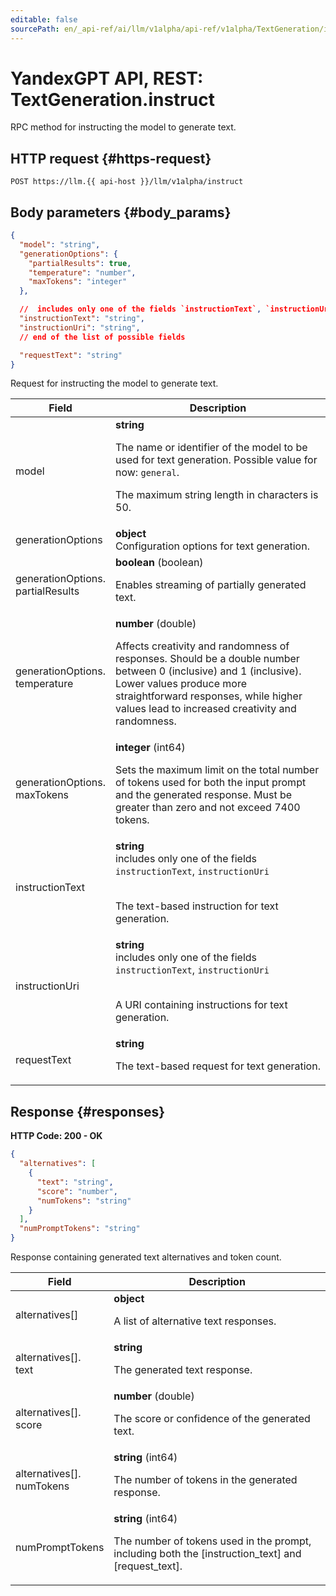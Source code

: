 ```yaml
---
editable: false
sourcePath: en/_api-ref/ai/llm/v1alpha/api-ref/v1alpha/TextGeneration/instruct.md
---
```


# YandexGPT API, REST: TextGeneration.instruct
RPC method for instructing the model to generate text.
 

 
## HTTP request {#https-request}
```
POST https://llm.{{ api-host }}/llm/v1alpha/instruct
```
 
## Body parameters {#body_params}
 
```json 
{
  "model": "string",
  "generationOptions": {
    "partialResults": true,
    "temperature": "number",
    "maxTokens": "integer"
  },

  //  includes only one of the fields `instructionText`, `instructionUri`
  "instructionText": "string",
  "instructionUri": "string",
  // end of the list of possible fields

  "requestText": "string"
}
```
Request for instructing the model to generate text.
 
Field | Description
--- | ---
model | **string**<br><p>The name or identifier of the model to be used for text generation. Possible value for now: ``general``.</p> <p>The maximum string length in characters is 50.</p> 
generationOptions | **object**<br>Configuration options for text generation.
generationOptions.<br>partialResults | **boolean** (boolean)<br><p>Enables streaming of partially generated text.</p> 
generationOptions.<br>temperature | **number** (double)<br><p>Affects creativity and randomness of responses. Should be a double number between 0 (inclusive) and 1 (inclusive). Lower values produce more straightforward responses, while higher values lead to increased creativity and randomness.</p> 
generationOptions.<br>maxTokens | **integer** (int64)<br><p>Sets the maximum limit on the total number of tokens used for both the input prompt and the generated response. Must be greater than zero and not exceed 7400 tokens.</p> 
instructionText | **string** <br> includes only one of the fields `instructionText`, `instructionUri`<br><br><p>The text-based instruction for text generation.</p> 
instructionUri | **string** <br> includes only one of the fields `instructionText`, `instructionUri`<br><br><p>A URI containing instructions for text generation.</p> 
requestText | **string**<br><p>The text-based request for text generation.</p> 
 
## Response {#responses}
**HTTP Code: 200 - OK**

```json 
{
  "alternatives": [
    {
      "text": "string",
      "score": "number",
      "numTokens": "string"
    }
  ],
  "numPromptTokens": "string"
}
```
Response containing generated text alternatives and token count.
 
Field | Description
--- | ---
alternatives[] | **object**<br><p>A list of alternative text responses.</p> 
alternatives[].<br>text | **string**<br><p>The generated text response.</p> 
alternatives[].<br>score | **number** (double)<br><p>The score or confidence of the generated text.</p> 
alternatives[].<br>numTokens | **string** (int64)<br><p>The number of tokens in the generated response.</p> 
numPromptTokens | **string** (int64)<br><p>The number of tokens used in the prompt, including both the [instruction_text] and [request_text].</p> 